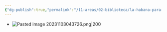 ```yaml
---
{"dg-publish":true,"permalink":"/11-areas/02-biblioteca/la-habana-para-un-infante-difunto/","noteIcon":""}
---
```


- ![Pasted image 20231103043726.png|200](/img/user/11%20%C3%81reas%20%E2%9A%99/02%20Biblioteca/%F0%9F%92%BE%20Adjuntos/Pasted%20image%2020231103043726.png)